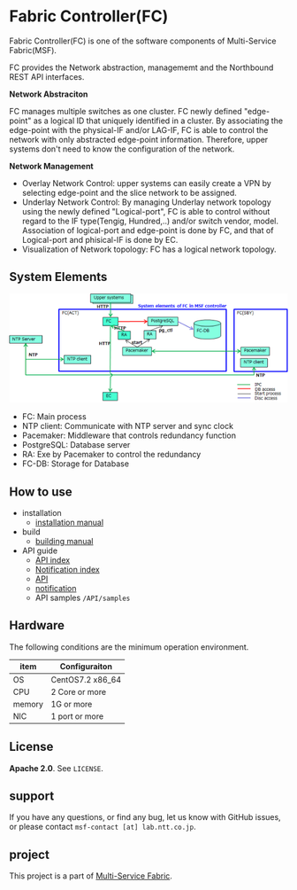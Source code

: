 # Fabric Controller(FC)

Fabric Controller(FC) is one of the software components of Multi-Service Fabric(MSF).

FC provides the Network abstraction, managememt and the Northbound REST API interfaces.

**Network Abstraciton**

FC manages multiple switches as one cluster. FC newly defined "edge-point" as a logical ID that uniquely identified in a cluster. By associating the edge-point with the physical-IF and/or LAG-IF, FC is able to control the network with only abstracted edge-point information. Therefore, upper systems don't need to know the configuration of the network.

**Network Management**
- Overlay Network Control: upper systems can easily create a VPN by selecting edge-point and the slice network to be assigned.
- Underlay Network Control: By managing Underlay network topology using the newly defined "Logical-port", FC is able to control without regard to  the IF type(Tengig, Hundred,..) and/or switch vendor, model. Association of logical-port and edge-point is done by FC, and that of Logical-port and phisical-IF is done by EC.
- Visualization of Network topology: FC has a logical network topology.

## System Elements

![system_elements_fc](doc/img/system_elements_fc.png)

- FC: Main process
- NTP client: Communicate with NTP server and sync clock
- Pacemaker: Middleware that controls redundancy function
- PostgreSQL: Database server
- RA: Exe by Pacemaker to control the redundancy
- FC-DB: Storage for Database

## How to use
- installation
    - [installation manual](doc/fabric_controller_installation_manual.md)
- build
    - [building manual](doc/fabric_controller_building_guide.md)
- API guide
    - [API index](API/controller_api_index.md)
    - [Notification index](API/controller_api_notification_index.md)
    - [API](API/controller_api.xlsx)
    - [notification](controller_api_notification.xlsx)
    - API samples `/API/samples`


## Hardware
The following conditions are the minimum operation environment.

| item | Configuraiton |
| ---- | ---- |
| OS | CentOS7.2 x86_64 |
| CPU | 2 Core or more |
| memory | 1G or more |
| NIC | 1 port or more |

## License
**Apache 2.0**. See `LICENSE`.

## support
If you have any questions, or find any bug, let us know with GitHub issues, or please contact `msf-contact [at] lab.ntt.co.jp`.

## project
This project is a part of [Multi-Service Fabric](https://github.com/multi-service-fabric/).
